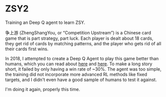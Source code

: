 # ZSY2
Training an Deep Q agent to learn ZSY.


争上游 (ZhengShangYou, or “Competition Upstream”) is a Chinese card game that is part strategy, part luck. Each player is dealt about 18 cards, they get rid of cards by matching patterns, and the player who gets rid of all their cards first wins.

In 2018, I attempted to create a Deep Q Agent to play this game better than humans, which you can read about [here](https://github.com/leonl0000/ZSY/blob/master/writeups/CS%20230%20Project%20final%20writeup.pdf) and [here](https://github.com/leonl0000/ZSY/blob/master/writeups/poster.png). To make a long story short, it failed by only having a win rate of ~30%. The agent was too simple, the training did not incorporate more advanced RL methods like fixed targets, and I didn't even have a good sample of humans to test it against.

I'm doing it again, properly this time.
